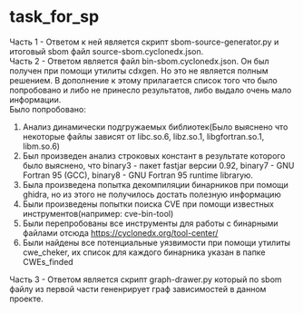 # task_for_sp

Часть 1 - Ответом к ней является скрипт sbom-source-generator.py и итоговый sbom файл source-sbom.cyclonedx.json.  
Часть 2 - Ответом является файл bin-sbom.cyclonedx.json. Он был получен при помощи утилиты cdxgen. Но это не является полным решением. В дополнение к этому прилагается список того что было попробовано и либо не принесло результатов, либо выдало очень мало информации.    
Было попробовано:
  1) Анализ динамически подгружаемых библиотек(Было выяснено что некоторые файлы зависят от libc.so.6, libz.so.1, libgfortran.so.1, libm.so.6)
  2) Был произведен анализ строковых констант в результате которого было выяснено, что binary3 - пакет fastjar версии 0.92, binary7 - GNU Fortran 95 (GCC), binary8 - GNU Fortran 95     runtime libraryю.
  3) Была произведена попытка декомпиляции бинарников при помощи ghidra, но из этого не получилось достать полезную информацию
  4) Были произведены попытки поиска CVE при помощи известных инструментов(например: cve-bin-tool)
  5) Были перепробованы все инструменты для работы с бинарными файлами отсюда https://cyclonedx.org/tool-center/
  6) Были найдены все потенциальные уязвимости при помощи утилиты cwe_cheker, их список для каждого бинарника указан в папке CWEs_finded  

Часть 3 - Ответом является скрипт graph-drawer.py	который по sbom файлу из первой части гененрирует граф зависимостей в данном проекте.
